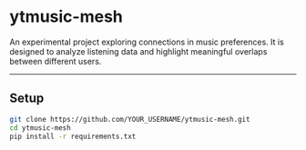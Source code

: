 ﻿# ytmusic-mesh
An experimental project exploring connections in music preferences.
It is designed to analyze listening data and highlight meaningful overlaps between different users.

---

## Setup
```bash
git clone https://github.com/YOUR_USERNAME/ytmusic-mesh.git
cd ytmusic-mesh
pip install -r requirements.txt


